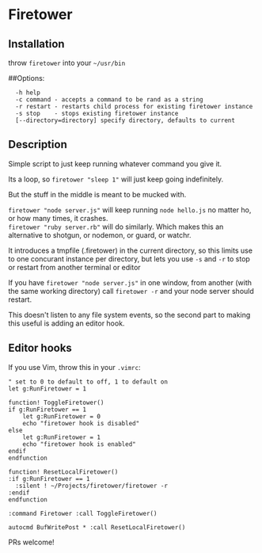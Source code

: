 # Firetower

## Installation

throw `firetower` into your `~/usr/bin`

##Options:

```
  -h help
  -c command - accepts a command to be rand as a string
  -r restart - restarts child process for existing firetower instance
  -s stop    - stops existing firetower instance
  [--directory=directory] specify directory, defaults to current
```

## Description

Simple script to just keep running whatever command you give it.

Its a loop, so `firetower "sleep 1"` will just keep going indefinitely.

But the stuff in the middle is meant to be mucked with.

`firetower "node server.js"` will keep running `node hello.js` no matter ho, or how many times, it crashes.  
`firetower "ruby server.rb"` will do similarly. Which makes this an alternative to shotgun, or nodemon, or guard, or watchr.

It introduces a tmpfile (.firetower) in the current directory, so this limits use to one concurant instance per directory, but lets you use `-s` and `-r` to stop or restart from another terminal or editor

If you have `firetower "node server.js"` in one window, from another (with the same working directory) call `firetower -r` and your node server should restart.

This doesn't listen to any file system events, so the second part to making this useful is adding an editor hook.

## Editor hooks

If you use Vim, throw this in your `.vimrc`:

```
" set to 0 to default to off, 1 to default on
let g:RunFiretower = 1

function! ToggleFiretower()
if g:RunFiretower == 1
    let g:RunFiretower = 0
    echo "firetower hook is disabled"
else
    let g:RunFiretower = 1
    echo "firetower hook is enabled"
endif
endfunction

function! ResetLocalFiretower()
:if g:RunFiretower == 1
  :silent ! ~/Projects/firetower/firetower -r
:endif
endfunction

:command Firetower :call ToggleFiretower()

autocmd BufWritePost * :call ResetLocalFiretower()
```

PRs welcome!
